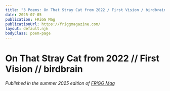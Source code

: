 ```yaml
---
title: "3 Poems: On That Stray Cat from 2022 / First Vision / birdbrain"
date: 2025-07-05
publication: FRiGG Mag
publicationUrl: https://friggmagazine.com/
layout: default.njk
bodyClass: poem-page
---
```


<div class="poem-content">

<h1>On That Stray Cat from 2022 // First Vision // birdbrain</h1>

*Published in the summer 2025 edition of [FRiGG Mag](https://friggmagazine.com/)*


</div>
